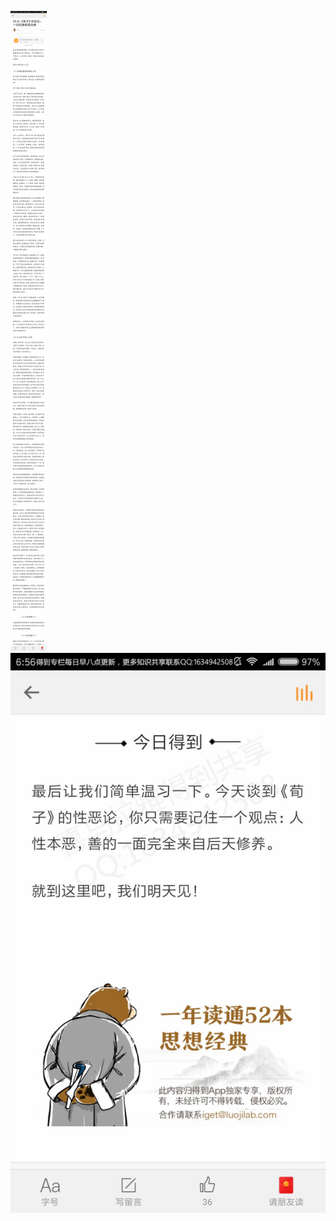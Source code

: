 ![](../../images/2017年09月/XY0914《荀子》性恶论：一切的善都是伪善.jpg)
![](../../images/2017年09月/XY0914《荀子》性恶论：一切的善都是伪善2.jpg)
